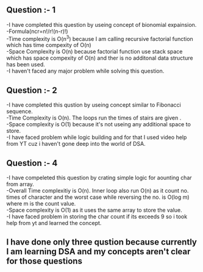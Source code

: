 ## **Question :- 1**
-I have completed this question by useing concept of bionomial expainsion.<br>
-Formula(ncr=n!/r!(n-r)!)<br>
-Time complexity is O(n<sup>3</sup>) because I am calling recursive factorial function which has time compexity  of O(n)<br>
-Space Complexity is O(n) because factorial function use stack space which has space compexity of O(n) and ther is no additonal data structure has been used.<br>
-I haven't faced any major problem while solving this question.<br>

## **Question :- 2**
-I have completed this qustion by useing concept similar to Fibonacci sequence.<br>
-Time Complexity is O(n). The loops run the times of stairs are given . <br>
-Space complexity is O(1) because it's not useing any additional space to store.<br>
-I have faced problem while logic building and for that I used video help from YT cuz i haven't gone deep into the world of DSA.<br>

 ## **Question :- 4**
-I have compeleted this question by crating simple logic for aounting char from array.<br>
-Overall Time complexitiy is O(n). Inner loop also run O(n) as it count no. times of character and the worst case while reversing the no. is O(log m) where m is the count value.<br>
-Space complexity is O(1) as it uses the same array to store the value.<br>
-I have faced problem in storing the char count if its exceeds 9 so i took help from yt and learned the concept.<br>

## **I have done only three qustion because currently I am learning DSA and my concepts aren't clear for those questions**
